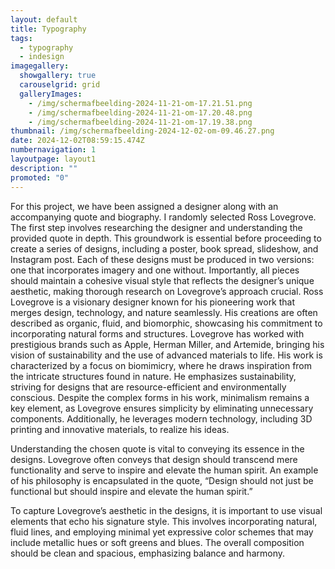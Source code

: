 ```yaml
---
layout: default
title: Typography
tags:
  - typography
  - indesign
imagegallery:
  showgallery: true
  carouselgrid: grid
  galleryImages:
    - /img/scherm­afbeelding-2024-11-21-om-17.21.51.png
    - /img/scherm­afbeelding-2024-11-21-om-17.20.48.png
    - /img/scherm­afbeelding-2024-11-21-om-17.19.38.png
thumbnail: /img/scherm­afbeelding-2024-12-02-om-09.46.27.png
date: 2024-12-02T08:59:15.474Z
numbernavigation: 1
layoutpage: layout1
description: ""
promoted: "0"
---
```

For this project, we have been assigned a designer along with an accompanying quote and biography. I randomly selected Ross Lovegrove. The first step involves researching the designer and understanding the provided quote in depth. This groundwork is essential before proceeding to create a series of designs, including a poster, book spread, slideshow, and Instagram post. Each of these designs must be produced in two versions: one that incorporates imagery and one without. Importantly, all pieces should maintain a cohesive visual style that reflects the designer’s unique aesthetic, making thorough research on Lovegrove’s approach crucial. Ross Lovegrove is a visionary designer known for his pioneering work that merges design, technology, and nature seamlessly. His creations are often described as organic, fluid, and biomorphic, showcasing his commitment to incorporating natural forms and structures. Lovegrove has worked with prestigious brands such as Apple, Herman Miller, and Artemide, bringing his vision of sustainability and the use of advanced materials to life. His work is characterized by a focus on biomimicry, where he draws inspiration from the intricate structures found in nature. He emphasizes sustainability, striving for designs that are resource-efficient and environmentally conscious. Despite the complex forms in his work, minimalism remains a key element, as Lovegrove ensures simplicity by eliminating unnecessary components. Additionally, he leverages modern technology, including 3D printing and innovative materials, to realize his ideas.

Understanding the chosen quote is vital to conveying its essence in the designs. Lovegrove often conveys that design should transcend mere functionality and serve to inspire and elevate the human spirit. An example of his philosophy is encapsulated in the quote, “Design should not just be functional but should inspire and elevate the human spirit.”

To capture Lovegrove’s aesthetic in the designs, it is important to use visual elements that echo his signature style. This involves incorporating natural, fluid lines, and employing minimal yet expressive color schemes that may include metallic hues or soft greens and blues. The overall composition should be clean and spacious, emphasizing balance and harmony.